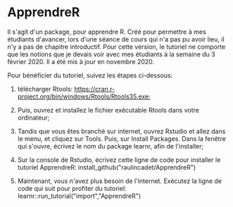 # ApprendreR
Il s'agit d'un package, pour apprendre R. Créé pour permettre à mes étudiants d'avancer, lors d'une séance de cours qui n'a pas pu avoir lieu, il n'y a pas de chapitre introductif. Pour cette version, le tutoriel ne comporte que les notions que je devais voir avec mes étudiants à la semaine du 3 février 2020. Il a été mis à jour en novembre 2020.

Pour bénéficier du tutoriel, suivez les étapes ci-dessous:

1) télécharger Rtools: https://cran.r-project.org/bin/windows/Rtools/Rtools35.exe;

2) Puis, ouvrez et installez le fichier exécutable Rtools dans votre ordinateur;
3) Tandis que vous êtes branché sur internet, ouvrez Rstudio et allez dans le menu, et cliquez sur Tools. Puis, sur Install Packages. Dans la fenêtre qui s'ouvre, écrivez le nom du package learnr, afin de l'installer;
4) Sur la console de Rstudio, écrivez cette ligne de code pour installer le tutoriel ApprendreR: install_github("raulincadet/ApprendreR")
5) Maintenant, vous n'avez plus besoin de l'internet. Exécutez la ligne de code qui suit pour profiter du tutoriel: learnr::run_tutorial("import","ApprendreR")
